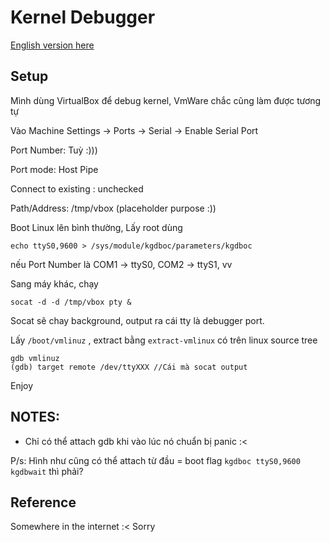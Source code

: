 # Kernel Debugger

[English version here](./KDB.md)

## Setup

Mình dùng VirtualBox để debug kernel, VmWare chắc cũng làm được tương tự

Vào Machine Settings -> Ports -> Serial -> Enable Serial Port

Port Number: Tuỳ :)))

Port mode: Host Pipe

Connect to existing : unchecked

Path/Address: /tmp/vbox (placeholder purpose :))

Boot Linux lên bình thường, Lấy root dùng

`echo ttyS0,9600 > /sys/module/kgdboc/parameters/kgdboc`

nếu Port Number là COM1 -> ttyS0, COM2 -> ttyS1, vv

Sang máy khác, chạy 

`socat -d -d /tmp/vbox pty &`

Socat sẽ chay background, output ra cái tty là debugger port.

Lấy `/boot/vmlinuz` , extract bằng `extract-vmlinux` có trên linux source tree

```
gdb vmlinuz
(gdb) target remote /dev/ttyXXX //Cái mà socat output
```

Enjoy

## NOTES:

- Chỉ có thể attach gdb khi vào lúc nó chuẩn bị panic :<

P/s: Hình như cũng có thể attach từ đầu = boot flag `kgdboc ttyS0,9600 kgdbwait` thì phải?

## Reference
  Somewhere in the internet :< Sorry

